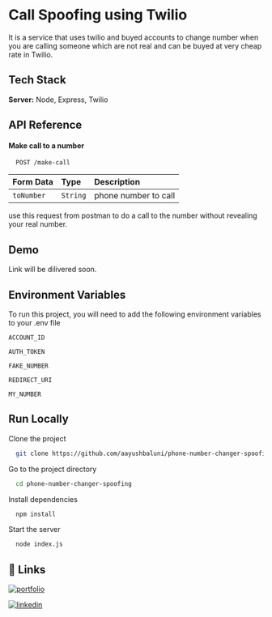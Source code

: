 
# Call Spoofing using Twilio

It is a service that uses twilio and buyed accounts to change number when you are calling someone which are not real and can be buyed at very cheap rate in Twilio.

## Tech Stack

**Server:** Node, Express, Twilio


## API Reference

#### Make call to a number
```http
  POST /make-call
```
| Form Data | Type     | Description                |
| :-------- | :------- | :------------------------- |
| `toNumber`   | `String`    | phone number to call|

use this request from postman to do a call to the number without revealing your real number.



## Demo

Link will be dilivered soon.


## Environment Variables

To run this project, you will need to add the following environment variables to your .env file

`ACCOUNT_ID`

`AUTH_TOKEN`

`FAKE_NUMBER`

`REDIRECT_URI`

`MY_NUMBER`


## Run Locally

Clone the project

```bash
  git clone https://github.com/aayushbaluni/phone-number-changer-spoofing.git
```

Go to the project directory

```bash
  cd phone-number-changer-spoofing
```

Install dependencies

```bash
  npm install
```

Start the server

```bash
  node index.js
```


## 🔗 Links
[![portfolio](https://img.shields.io/badge/my_portfolio-000?style=for-the-badge&logo=ko-fi&logoColor=white)](https://portfolio-aayushbalunis-projects.vercel.app/)

[![linkedin](https://img.shields.io/badge/linkedin-0A66C2?style=for-the-badge&logo=linkedin&logoColor=white)](https://www.linkedin.com/in/ayush-baluni-1469a4241/)

